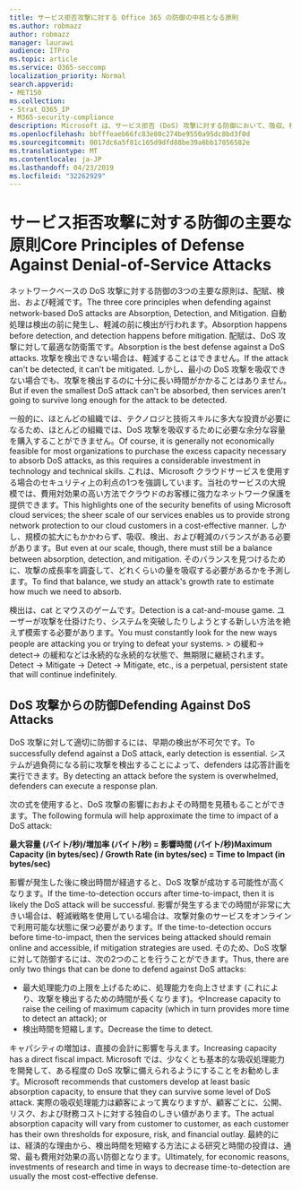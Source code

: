 ```yaml
---
title: サービス拒否攻撃に対する Office 365 の防御の中核となる原則
ms.author: robmazz
author: robmazz
manager: laurawi
audience: ITPro
ms.topic: article
ms.service: O365-seccomp
localization_priority: Normal
search.appverid:
- MET150
ms.collection:
- Strat_O365_IP
- M365-security-compliance
description: Microsoft は、サービス拒否 (DoS) 攻撃に対する防御において、吸収、検出、軽減の中心となる原則を活用する方法について説明します。
ms.openlocfilehash: bbfffeaeb66fc83e80c274be9550a95dc8bd3f0d
ms.sourcegitcommit: 0017dc6a5f81c165d9dfd88be39a6bb17856582e
ms.translationtype: MT
ms.contentlocale: ja-JP
ms.lasthandoff: 04/23/2019
ms.locfileid: "32262929"
---
```

# <a name="core-principles-of-defense-against-denial-of-service-attacks"></a><span data-ttu-id="a5a6c-103">サービス拒否攻撃に対する防御の主要な原則</span><span class="sxs-lookup"><span data-stu-id="a5a6c-103">Core Principles of Defense Against Denial-of-Service Attacks</span></span>

<span data-ttu-id="a5a6c-104">ネットワークベースの DoS 攻撃に対する防御の3つの主要な原則は、配賦、検出、および軽減です。</span><span class="sxs-lookup"><span data-stu-id="a5a6c-104">The three core principles when defending against network-based DoS attacks are Absorption, Detection, and Mitigation.</span></span>
<span data-ttu-id="a5a6c-105">自動処理は検出の前に発生し、軽減の前に検出が行われます。</span><span class="sxs-lookup"><span data-stu-id="a5a6c-105">Absorption happens before detection, and detection happens before mitigation.</span></span> <span data-ttu-id="a5a6c-106">配賦は、DoS 攻撃に対して最適な防衛策です。</span><span class="sxs-lookup"><span data-stu-id="a5a6c-106">Absorption is the best defense against a DoS attacks.</span></span> <span data-ttu-id="a5a6c-107">攻撃を検出できない場合は、軽減することはできません。</span><span class="sxs-lookup"><span data-stu-id="a5a6c-107">If the attack can't be detected, it can't be mitigated.</span></span> <span data-ttu-id="a5a6c-108">しかし、最小の DoS 攻撃を吸収できない場合でも、攻撃を検出するのに十分に長い時間がかかることはありません。</span><span class="sxs-lookup"><span data-stu-id="a5a6c-108">But if even the smallest DoS attack can't be absorbed, then services aren't going to survive long enough for the attack to be detected.</span></span>

<span data-ttu-id="a5a6c-109">一般的に、ほとんどの組織では、テクノロジと技術スキルに多大な投資が必要になるため、ほとんどの組織では、DoS 攻撃を吸収するために必要な余分な容量を購入することができません。</span><span class="sxs-lookup"><span data-stu-id="a5a6c-109">Of course, it is generally not economically feasible for most organizations to purchase the excess capacity necessary to absorb DoS attacks, as this requires a considerable investment in technology and technical skills.</span></span> <span data-ttu-id="a5a6c-110">これは、Microsoft クラウドサービスを使用する場合のセキュリティ上の利点の1つを強調しています。当社のサービスの大規模では、費用対効果の高い方法でクラウドのお客様に強力なネットワーク保護を提供できます。</span><span class="sxs-lookup"><span data-stu-id="a5a6c-110">This highlights one of the security benefits of using Microsoft cloud services; the sheer scale of our services enables us to provide strong network protection to our cloud customers in a cost-effective manner.</span></span> <span data-ttu-id="a5a6c-111">しかし、規模の拡大にもかかわらず、吸収、検出、および軽減のバランスがある必要があります。</span><span class="sxs-lookup"><span data-stu-id="a5a6c-111">But even at our scale, though, there must still be a balance between absorption, detection, and mitigation.</span></span> <span data-ttu-id="a5a6c-112">そのバランスを見つけるために、攻撃の成長率を調査して、どれくらいの量を吸収する必要があるかを予測します。</span><span class="sxs-lookup"><span data-stu-id="a5a6c-112">To find that balance, we study an attack's growth rate to estimate how much we need to absorb.</span></span>

<span data-ttu-id="a5a6c-113">検出は、cat とマウスのゲームです。</span><span class="sxs-lookup"><span data-stu-id="a5a6c-113">Detection is a cat-and-mouse game.</span></span> <span data-ttu-id="a5a6c-114">ユーザーが攻撃を仕掛けたり、システムを突破したりしようとする新しい方法を絶えず模索する必要があります。</span><span class="sxs-lookup"><span data-stu-id="a5a6c-114">You must constantly look for the new ways people are attacking you or trying to defeat your systems.</span></span> <span data-ttu-id="a5a6c-115">> の緩和-> detect-> の緩和などは永続的な永続的な状態で、無期限に継続されます。</span><span class="sxs-lookup"><span data-stu-id="a5a6c-115">Detect -> Mitigate -> Detect -> Mitigate, etc., is a perpetual, persistent state that will continue indefinitely.</span></span>

## <a name="defending-against-dos-attacks"></a><span data-ttu-id="a5a6c-116">DoS 攻撃からの防御</span><span class="sxs-lookup"><span data-stu-id="a5a6c-116">Defending Against DoS Attacks</span></span>

<span data-ttu-id="a5a6c-117">DoS 攻撃に対して適切に防御するには、早期の検出が不可欠です。</span><span class="sxs-lookup"><span data-stu-id="a5a6c-117">To successfully defend against a DoS attack, early detection is essential.</span></span> <span data-ttu-id="a5a6c-118">システムが過負荷になる前に攻撃を検出することによって、defenders は応答計画を実行できます。</span><span class="sxs-lookup"><span data-stu-id="a5a6c-118">By detecting an attack before the system is overwhelmed, defenders can execute a response plan.</span></span>

<span data-ttu-id="a5a6c-119">次の式を使用すると、DoS 攻撃の影響におおよその時間を見積もることができます。</span><span class="sxs-lookup"><span data-stu-id="a5a6c-119">The following formula will help approximate the time to impact of a DoS attack:</span></span>

   <span data-ttu-id="a5a6c-120">**最大容量 (バイト/秒)/増加率 (バイト/秒) = 影響時間 (バイト/秒)**</span><span class="sxs-lookup"><span data-stu-id="a5a6c-120">**Maximum Capacity (in bytes/sec) / Growth Rate (in bytes/sec) = Time to Impact (in bytes/sec)**</span></span>

<span data-ttu-id="a5a6c-121">影響が発生した後に検出時間が経過すると、DoS 攻撃が成功する可能性が高くなります。</span><span class="sxs-lookup"><span data-stu-id="a5a6c-121">If the time-to-detection occurs after time-to-impact, then it is likely the DoS attack will be successful.</span></span> <span data-ttu-id="a5a6c-122">影響が発生するまでの時間が非常に大きい場合は、軽減戦略を使用している場合は、攻撃対象のサービスをオンラインで利用可能な状態に保つ必要があります。</span><span class="sxs-lookup"><span data-stu-id="a5a6c-122">If the time-to-detection occurs before time-to-impact, then the services being attacked should remain online and accessible, if mitigation strategies are used.</span></span> <span data-ttu-id="a5a6c-123">そのため、DoS 攻撃に対して防御するには、次の2つのことを行うことができます。</span><span class="sxs-lookup"><span data-stu-id="a5a6c-123">Thus, there are only two things that can be done to defend against DoS attacks:</span></span>
- <span data-ttu-id="a5a6c-124">最大処理能力の上限を上げるために、処理能力を向上させます (これにより、攻撃を検出するための時間が長くなります)。や</span><span class="sxs-lookup"><span data-stu-id="a5a6c-124">Increase capacity to raise the ceiling of maximum capacity (which in turn provides more time to detect an attack); or</span></span>
- <span data-ttu-id="a5a6c-125">検出時間を短縮します。</span><span class="sxs-lookup"><span data-stu-id="a5a6c-125">Decrease the time to detect.</span></span>

<span data-ttu-id="a5a6c-126">キャパシティの増加は、直接の会計に影響を与えます。</span><span class="sxs-lookup"><span data-stu-id="a5a6c-126">Increasing capacity has a direct fiscal impact.</span></span> <span data-ttu-id="a5a6c-127">Microsoft では、少なくとも基本的な吸収処理能力を開発して、ある程度の DoS 攻撃に備えられるようにすることをお勧めします。</span><span class="sxs-lookup"><span data-stu-id="a5a6c-127">Microsoft recommends that customers develop at least basic absorption capacity, to ensure that they can survive some level of DoS attack.</span></span> <span data-ttu-id="a5a6c-128">実際の吸収処理能力は顧客によって異なりますが、顧客ごとに、公開、リスク、および財務コストに対する独自のしきい値があります。</span><span class="sxs-lookup"><span data-stu-id="a5a6c-128">The actual absorption capacity will vary from customer to customer, as each customer has their own thresholds for exposure, risk, and financial outlay.</span></span> <span data-ttu-id="a5a6c-129">最終的には、経済的な理由から、検出時間を短縮する方法による研究と時間の投資は、通常、最も費用対効果の高い防御となります。</span><span class="sxs-lookup"><span data-stu-id="a5a6c-129">Ultimately, for economic reasons, investments of research and time in ways to decrease time-to-detection are usually the most cost-effective defense.</span></span>
